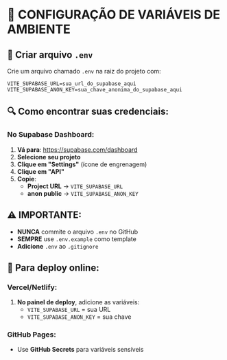 # 🔧 CONFIGURAÇÃO DE VARIÁVEIS DE AMBIENTE

## 📝 Criar arquivo `.env`

Crie um arquivo chamado `.env` na raiz do projeto com:

```env
VITE_SUPABASE_URL=sua_url_do_supabase_aqui
VITE_SUPABASE_ANON_KEY=sua_chave_anonima_do_supabase_aqui
```

## 🔍 Como encontrar suas credenciais:

### No Supabase Dashboard:
1. **Vá para**: https://supabase.com/dashboard
2. **Selecione seu projeto**
3. **Clique em "Settings"** (ícone de engrenagem)
4. **Clique em "API"**
5. **Copie**:
   - **Project URL** → `VITE_SUPABASE_URL`
   - **anon public** → `VITE_SUPABASE_ANON_KEY`

## ⚠️ IMPORTANTE:

- **NUNCA** commite o arquivo `.env` no GitHub
- **SEMPRE** use `.env.example` como template
- **Adicione** `.env` ao `.gitignore`

## 🚀 Para deploy online:

### Vercel/Netlify:
1. **No painel de deploy**, adicione as variáveis:
   - `VITE_SUPABASE_URL` = sua URL
   - `VITE_SUPABASE_ANON_KEY` = sua chave

### GitHub Pages:
- Use **GitHub Secrets** para variáveis sensíveis
